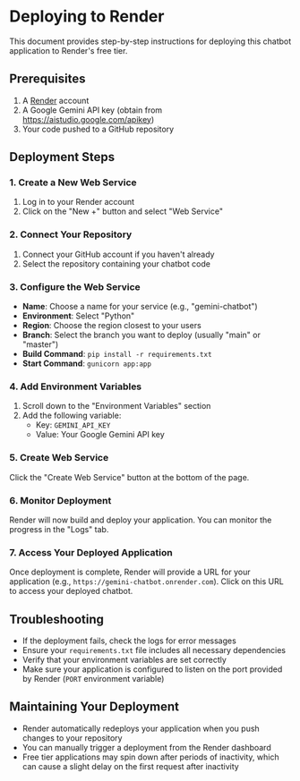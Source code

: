 # Deploying to Render

This document provides step-by-step instructions for deploying this chatbot application to Render's free tier.

## Prerequisites

1. A [Render](https://render.com/) account
2. A Google Gemini API key (obtain from https://aistudio.google.com/apikey)
3. Your code pushed to a GitHub repository

## Deployment Steps

### 1. Create a New Web Service

1. Log in to your Render account
2. Click on the "New +" button and select "Web Service"

### 2. Connect Your Repository

1. Connect your GitHub account if you haven't already
2. Select the repository containing your chatbot code

### 3. Configure the Web Service

- **Name**: Choose a name for your service (e.g., "gemini-chatbot")
- **Environment**: Select "Python"
- **Region**: Choose the region closest to your users
- **Branch**: Select the branch you want to deploy (usually "main" or "master")
- **Build Command**: `pip install -r requirements.txt`
- **Start Command**: `gunicorn app:app`

### 4. Add Environment Variables

1. Scroll down to the "Environment Variables" section
2. Add the following variable:
   - Key: `GEMINI_API_KEY`
   - Value: Your Google Gemini API key

### 5. Create Web Service

Click the "Create Web Service" button at the bottom of the page.

### 6. Monitor Deployment

Render will now build and deploy your application. You can monitor the progress in the "Logs" tab.

### 7. Access Your Deployed Application

Once deployment is complete, Render will provide a URL for your application (e.g., `https://gemini-chatbot.onrender.com`). Click on this URL to access your deployed chatbot.

## Troubleshooting

- If the deployment fails, check the logs for error messages
- Ensure your `requirements.txt` file includes all necessary dependencies
- Verify that your environment variables are set correctly
- Make sure your application is configured to listen on the port provided by Render (`PORT` environment variable)

## Maintaining Your Deployment

- Render automatically redeploys your application when you push changes to your repository
- You can manually trigger a deployment from the Render dashboard
- Free tier applications may spin down after periods of inactivity, which can cause a slight delay on the first request after inactivity
